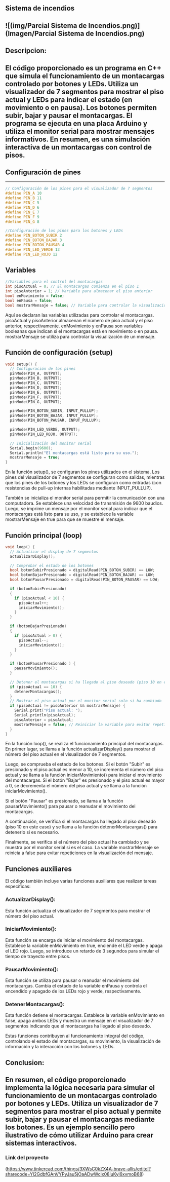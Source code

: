 ## Sistema de incendios
![(img/Parcial Sistema de Incendios.png)](Imagen/Parcial Sistema de Incendios.png)
---
## Descripcion:
El código proporcionado es un programa en C++ que simula el funcionamiento de un montacargas controlado por botones y LEDs. Utiliza un visualizador de 7 segmentos para mostrar el piso actual y LEDs para indicar el estado (en movimiento o en pausa). Los botones permiten subir, bajar y pausar el montacargas. El programa se ejecuta en una placa Arduino y utiliza el monitor serial para mostrar mensajes informativos. En resumen, es una simulación interactiva de un montacargas con control de pisos.
---
## Configuración de pines
---
~~~c++
// Configuración de los pines para el visualizador de 7 segmentos
#define PIN_A 10
#define PIN_B 11
#define PIN_C 5
#define PIN_D 6
#define PIN_E 7
#define PIN_F 9
#define PIN_G 8

//Configuración de los pines para los botones y LEDs
#define PIN_BOTON_SUBIR 2
#define PIN_BOTON_BAJAR 3
#define PIN_BOTON_PAUSAR 4
#define PIN_LED_VERDE 13
#define PIN_LED_ROJO 12
~~~
## Variables
~~~c++
//Variables para el control del montacargas
int pisoActual = 0; // El montacargas comienza en el piso 1
int pisoAnterior = 1; // Variable para almacenar el piso anterior
bool enMovimiento = false;
bool enPausa = false;
bool mostrarMensaje = false; // Variable para controlar la visualización del mensaje.
~~~
Aquí se declaran las variables utilizadas para controlar el montacargas. pisoActual y pisoAnterior almacenan el número de piso actual y el piso anterior, respectivamente. enMovimiento y enPausa son variables booleanas que indican si el montacargas está en movimiento o en pausa. mostrarMensaje se utiliza para controlar la visualización de un mensaje.

## Función de configuración (setup)
~~~c++
void setup() {
  // Configuración de los pines
  pinMode(PIN_A, OUTPUT);
  pinMode(PIN_B, OUTPUT);
  pinMode(PIN_C, OUTPUT);
  pinMode(PIN_D, OUTPUT);
  pinMode(PIN_E, OUTPUT);
  pinMode(PIN_F, OUTPUT);
  pinMode(PIN_G, OUTPUT);

  pinMode(PIN_BOTON_SUBIR, INPUT_PULLUP);
  pinMode(PIN_BOTON_BAJAR, INPUT_PULLUP);
  pinMode(PIN_BOTON_PAUSAR, INPUT_PULLUP);

  pinMode(PIN_LED_VERDE, OUTPUT);
  pinMode(PIN_LED_ROJO, OUTPUT);

  // Inicialización del monitor serial
  Serial.begin(9600);
  Serial.println("El montacargas está listo para su uso.");
  mostrarMensaje = true;
}
~~~
En la función setup(), se configuran los pines utilizados en el sistema. Los pines del visualizador de 7 segmentos se configuran como salidas, mientras que los pines de los botones y los LEDs se configuran como entradas (con resistencias de pull-up internas habilitadas mediante INPUT_PULLUP).

También se inicializa el monitor serial para permitir la comunicación con una computadora. Se establece una velocidad de transmisión de 9600 baudios. Luego, se imprime un mensaje por el monitor serial para indicar que el montacargas está listo para su uso, y se establece la variable mostrarMensaje en true para que se muestre el mensaje.

## Función principal (loop)
~~~c++
void loop() {
  // Actualizar el display de 7 segmentos
  actualizarDisplay();

  // Comprobar el estado de los botones
  bool botonSubirPresionado = digitalRead(PIN_BOTON_SUBIR) == LOW;
  bool botonBajarPresionado = digitalRead(PIN_BOTON_BAJAR) == LOW;
  bool botonPausarPresionado = digitalRead(PIN_BOTON_PAUSAR) == LOW;

  if (botonSubirPresionado) 
  {
    if (pisoActual < 10) {
      pisoActual++;
      iniciarMovimiento();
    }
  }

  if (botonBajarPresionado) 
  {
    if (pisoActual > 0) {
      pisoActual--;
      iniciarMovimiento();
    }
  }

  if (botonPausarPresionado ) {
    pausarMovimiento();
  }

  // Detener el montacargas si ha llegado al piso deseado (piso 10 en este caso)
  if (pisoActual == 10) {
    detenerMontacargas();
  }
  // Mostrar el piso actual por el monitor serial solo si ha cambiado
  if (pisoActual != pisoAnterior && mostrarMensaje) {
    Serial.print("Piso actual: ");
    Serial.println(pisoActual);
    pisoAnterior = pisoActual;
    mostrarMensaje = false; // Reiniciar la variable para evitar repeticiones
  }
}
~~~
En la función loop(), se realiza el funcionamiento principal del montacargas. En primer lugar, se llama a la función actualizarDisplay() para mostrar el número del piso actual en el visualizador de 7 segmentos.

Luego, se comprueba el estado de los botones. Si el botón "Subir" es presionado y el piso actual es menor a 10, se incrementa el número del piso actual y se llama a la función iniciarMovimiento() para iniciar el movimiento del montacargas. Si el botón "Bajar" es presionado y el piso actual es mayor a 0, se decrementa el número del piso actual y se llama a la función iniciarMovimiento().

Si el botón "Pausar" es presionado, se llama a la función pausarMovimiento() para pausar o reanudar el movimiento del montacargas.

A continuación, se verifica si el montacargas ha llegado al piso deseado (piso 10 en este caso) y se llama a la función detenerMontacargas() para detenerlo si es necesario.

Finalmente, se verifica si el número del piso actual ha cambiado y se muestra por el monitor serial si es el caso. La variable mostrarMensaje se reinicia a false para evitar repeticiones en la visualización del mensaje.

## Funciones auxiliares
El código también incluye varias funciones auxiliares que realizan tareas específicas:

### ActualizarDisplay(): 
Esta función actualiza el visualizador de 7 segmentos para mostrar el número del piso actual.

### IniciarMovimiento(): 
Esta función se encarga de iniciar el movimiento del montacargas. Establece la variable enMovimiento en true, enciende el LED verde y apaga el LED rojo. Luego, se introduce un retardo de 3 segundos para simular el tiempo de trayecto entre pisos.

### PausarMovimiento(): 
Esta función se utiliza para pausar o reanudar el movimiento del montacargas. Cambia el estado de la variable enPausa y controla el encendido y apagado de los LEDs rojo y verde, respectivamente.

### DetenerMontacargas(): 
Esta función detiene el montacargas. Establece la variable enMovimiento en false, apaga ambos LEDs y muestra un mensaje en el visualizador de 7 segmentos indicando que el montacargas ha llegado al piso deseado.

Estas funciones contribuyen al funcionamiento integral del código, controlando el estado del montacargas, su movimiento, la visualización de información y la interacción con los botones y LEDs.

## Conclusion:
En resumen, el código proporcionado implementa la lógica necesaria para simular el funcionamiento de un montacargas controlado por botones y LEDs. Utiliza un visualizador de 7 segmentos para mostrar el piso actual y permite subir, bajar y pausar el montacargas mediante los botones. Es un ejemplo sencillo pero ilustrativo de cómo utilizar Arduino para crear sistemas interactivos.
---

### Link del proyecto
(https://www.tinkercad.com/things/3XWsC0kZX4A-brave-allis/editel?sharecode=Yl2GdbfGAnVYPyJau5jOaADwWcix08luKyl6xvmoB68)
